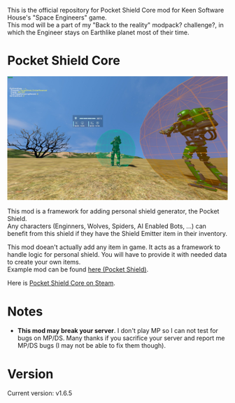 This is the official repository for Pocket Shield Core mod for Keen Software House's "Space Engineers" game.\
This mod will be a part of my "Back to the reality" modpack? challenge?, in which the Engineer stays on Earthlike planet most of their time.

# Pocket Shield Core
![Thumbnail](thumb.jpg)

This mod is a framework for adding personal shield generator, the Pocket Shield.\
Any characters (Enginners, Wolves, Spiders, AI Enabled Bots, ...) can benefit from this shield if they have the Shield Emitter item in their inventory.

This mod doean't actually add any item in game. It acts as a framework to handle logic for personal shield. You will have to provide it with needed data to create your own items.\
Example mod can be found [here (Pocket Shield)](https://github.com/3x3y3z3t/Pocket-Shield/tree/v3).

Here is [Pocket Shield Core on Steam](https://steamcommunity.com/sharedfiles/filedetails/?id=2739353433).

# Notes
- **This mod may break your server**. I don't play MP so I can not test for bugs on MP/DS. Many thanks if you sacrifice your server and report me MP/DS bugs (I may not be able to fix them though).

# Version
Current version: v1.6.5
